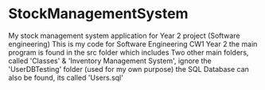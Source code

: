 # StockManagementSystem
My stock management system application for Year 2 project (Software engineering)
This is my code for Software Engineering CW1 Year 2
the main program is found in the src folder which includes Two other main folders, called 'Classes' & 'Inventory Management System', ignore the 'UserDBTesting' folder (used for my own purpose)
the SQL Database can also be found, its called 'Users.sql'
